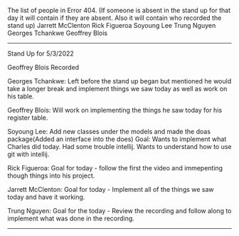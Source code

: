 
The list of people in Error 404. (If someone is absent in the stand up for that day it will contain if they are absent. Also it will contain who recorded the stand up)
Jarrett McClenton
Rick Figueroa
Soyoung Lee
Trung Nguyen
Georges Tchankwe
Geoffrey Blois


---------------------------------------------------------------------------------------------------------------------------------------
Stand Up for 5/3/2022

Geoffrey Blois Recorded


Georges Tchankwe: Left before the stand up began but mentioned he would take a longer break and implement things we saw today as well as work on his table.

Geoffrey Blois: Will work on implementing the things he saw today for his register table.

Soyoung Lee: Add new classes under the models and made the doas package(Added an interface into the does) Goal: Wants to implement what Charles did today. Had some trouble intellij. Wants to understand how to use git with intellij. 

Rick Figueroa: Goal for today - follow the first the video and immepenting though things into his project.

Jarrett McClenton: Goal for today - Implement all of the things we saw today and have it working.

Trung Nguyen: Goal for the today - Review the recording and follow along to implement what was done in the recording.

-----------------------------------------------------------------------------------------------------------------------------------------